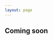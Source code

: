 ```yaml
---
layout: page
---
```


## Coming soon

<!--You can click on the talks to see the abstract or on the speakers to get more information (or get in contact) with the speakers-->

<!--The main categories (or tracks) of the different talks as well as their coloring can be adapted in the `_config.yml` file under `conference.talks.main_categories`. See also the [Talk Settings](https://github.com/DigitaleGesellschaft/jekyll-theme-conference/#talk-settings-main-categories) section of the theme's README file.-->